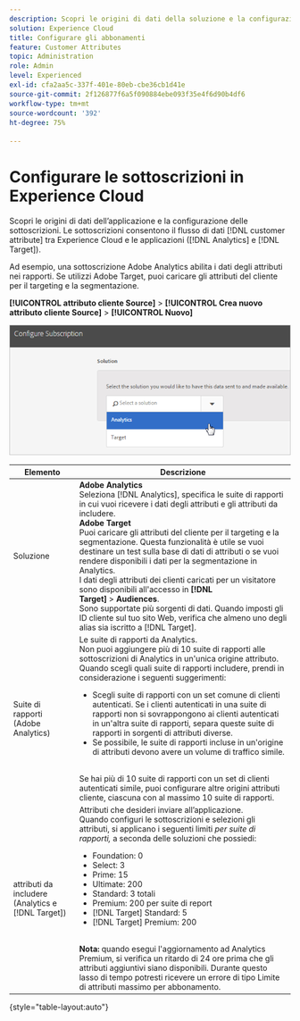```yaml
---
description: Scopri le origini di dati della soluzione e la configurazione delle sottoscrizioni. Le sottoscrizioni consentono il flusso di dati degli attributi del cliente tra Experience Cloud e altre applicazioni (Analytics e Target).
solution: Experience Cloud
title: Configurare gli abbonamenti
feature: Customer Attributes
topic: Administration
role: Admin
level: Experienced
exl-id: cfa2aa5c-337f-401e-80eb-cbe36cb1d41e
source-git-commit: 2f126877f6a5f090884ebe093f35e4f6d90b4df6
workflow-type: tm+mt
source-wordcount: '392'
ht-degree: 75%

---
```


# Configurare le sottoscrizioni in Experience Cloud

Scopri le origini di dati dell’applicazione e la configurazione delle sottoscrizioni. Le sottoscrizioni consentono il flusso di dati [!DNL customer attribute] tra Experience Cloud e le applicazioni ([!DNL Analytics] e [!DNL Target]).

Ad esempio, una sottoscrizione Adobe Analytics abilita i dati degli attributi nei rapporti. Se utilizzi Adobe Target, puoi caricare gli attributi del cliente per il targeting e la segmentazione.

**[!UICONTROL attributo cliente Source]** > **[!UICONTROL Crea nuovo attributo cliente Source]** > **[!UICONTROL Nuovo]**

![Configurazione delle sottoscrizioni in Experience Cloud](assets/configure_subscription_page.png)

| Elemento | Descrizione |
|--- |--- |
| Soluzione | **Adobe Analytics**<br> Seleziona [!DNL Analytics], specifica le suite di rapporti in cui vuoi ricevere i dati degli attributi e gli attributi da includere.<br>**Adobe Target**<br> Puoi caricare gli attributi del cliente per il targeting e la segmentazione. Questa funzionalità è utile se vuoi destinare un test sulla base di dati di attributi o se vuoi rendere disponibili i dati per la segmentazione in Analytics.<br>I dati degli attributi dei clienti caricati per un visitatore sono disponibili all&#39;accesso in **[!DNL Target]** > **Audiences**.<br>Sono supportate più sorgenti di dati. Quando imposti gli ID cliente sul tuo sito Web, verifica che almeno uno degli alias sia iscritto a [!DNL Target]. |
| Suite di rapporti (Adobe Analytics) | Le suite di rapporti da Analytics.<br>Non puoi aggiungere più di 10 suite di rapporti alle sottoscrizioni di Analytics in un&#39;unica origine attributo. Quando scegli quali suite di rapporti includere, prendi in considerazione i seguenti suggerimenti:<ul><li>Scegli suite di rapporti con un set comune di clienti autenticati. Se i clienti autenticati in una suite di rapporti non si sovrappongono ai clienti autenticati in un&#39;altra suite di rapporti, separa queste suite di rapporti in sorgenti di attributi diverse.</li><li>Se possibile, le suite di rapporti incluse in un&#39;origine di attributi devono avere un volume di traffico simile.</li></ul><br>Se hai più di 10 suite di rapporti con un set di clienti autenticati simile, puoi configurare altre origini attributi cliente, ciascuna con al massimo 10 suite di rapporti. |
| attributi da includere (Analytics e [!DNL Target]) | Attributi che desideri inviare all’applicazione. <br>Quando configuri le sottoscrizioni e selezioni gli attributi, si applicano i seguenti limiti _per suite di rapporti,_ a seconda delle soluzioni che possiedi:<ul><li>Foundation: 0</li><li>Select: 3</li><li>Prime: 15</li><li>Ultimate: 200</li><li>Standard: 3 totali</li><li>Premium: 200 per suite di report</li><li>[!DNL Target] Standard: 5</li><li>[!DNL Target] Premium: 200</li></ul><br>**Nota:** quando esegui l&#39;aggiornamento ad Analytics Premium, si verifica un ritardo di 24 ore prima che gli attributi aggiuntivi siano disponibili. Durante questo lasso di tempo potresti ricevere un errore di tipo Limite di attributi massimo per abbonamento. |

{style="table-layout:auto"}

